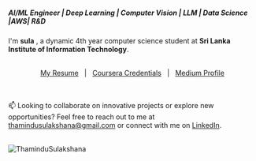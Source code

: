 <h5>AI/ML Engineer | Deep Learning | Computer Vision | LLM | Data Science |AWS| R&D</h5>
I'm <b>sula</b> , a dynamic 4th year computer science student at <b>Sri Lanka Institute of Information Technology</b>.
<br>
<br>
<p align="center">
  <a href="https://github.com/ThaminduSulakshana/ThaminduSulakshana/blob/fec1bfde2f1d8364e30e7ade738d487b436c96ce/Thamindu%2024.pdf">My Resume</a> &nbsp; | &nbsp; 
  <a href="https://www.coursera.org/learner/thamindu-sulakshana-1445">Coursera Credentials</a> &nbsp; | &nbsp; 
  <a href="https://medium.com/@thamindusulakshana">Medium Profile</a>
</p>
<br><br>
📫 Looking to collaborate on innovative projects or explore new opportunities? Feel free to reach out to me at <a href="mailto:thamindusulakshana@gmail.com">thamindusulakshana@gmail.com</a> or connect with me on <a href="https://www.linkedin.com/in/thamindu-sulakshana-232a39216/?originalSubdomain=lk">LinkedIn</a>.
<br>
<br>
<p align="left"> <img src="https://komarev.com/ghpvc/?username=ThaminduSulakshana&color=brightgreen&style=flat" alt="ThaminduSulakshana" /> </p>

